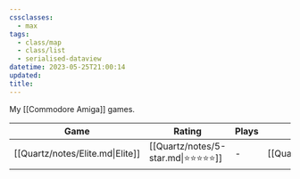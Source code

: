 ```yaml
---
cssclasses:
  - max
tags:
  - class/map
  - class/list
  - serialised-dataview
datetime: 2023-05-25T21:00:14
updated: 
title:
---
```

My [[Commodore Amiga]] games.

<!-- QueryToSerialize: table without id file.link as Game, rating as Rating, playthroughs as "Plays", link(split( filter(file.tags, (t) => startswith(t, "#status") )[0], "/" )[1]) as Status from #class/video-game where contains(platform, [[Commodore Amiga]]) sort file.name -->
<!-- SerializedQuery: table without id file.link as Game, rating as Rating, playthroughs as "Plays", link(split( filter(file.tags, (t) => startswith(t, "#status") )[0], "/" )[1]) as Status from #class/video-game where contains(platform, [[Commodore Amiga]]) sort file.name -->

| Game                             | Rating                                 | Plays | Status                                   |
| -------------------------------- | -------------------------------------- | ----- | ---------------------------------------- |
| [[Quartz/notes/Elite.md\|Elite]] | [[Quartz/notes/5-star.md\|⭐️⭐️⭐️⭐️⭐️]] | \-    | [[Quartz/notes/completed.md\|completed]] |
<!-- SerializedQuery END -->
